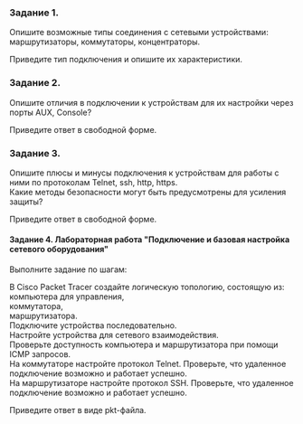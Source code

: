 ### Задание 1.
Опишите возможные типы соединения с сетевыми устройствами: маршрутизаторы, коммутаторы, концентраторы.

Приведите тип подключения и опишите их характеристики.

### Задание 2.
Опишите отличия в подключении к устройствам для их настройки через порты AUX, Console?

Приведите ответ в свободной форме.

### Задание 3.
Опишите плюсы и минусы подключения к устройствам для работы с ними по протоколам Telnet, ssh, http, https.<br>
Какие методы безопасности могут быть предусмотрены для усиления защиты?

Приведите ответ в свободной форме.

#### Задание 4. Лабораторная работа "Подключение и базовая настройка сетевого оборудования"
Выполните задание по шагам:

<p>В Cisco Packet Tracer cоздайте логическую топологию, состоящую из:</br>
компьютера для управления,</br>
коммутатора,</br>
маршрутизатора.</br>
Подключите устройства последовательно.</br>
Настройте устройства для сетевого взаимодействия.</br>
Проверьте доступность компьютера и маршрутизатора при помощи ICMP запросов.</br>
На коммутаторе настройте протокол Telnet. Проверьте, что удаленное подключение возможно и работает успешно.</br>
На маршрутизаторе настройте протокол SSH. Проверьте, что удаленное подключение возможно и работает успешно.</p>
Приведите ответ в виде pkt-файла.